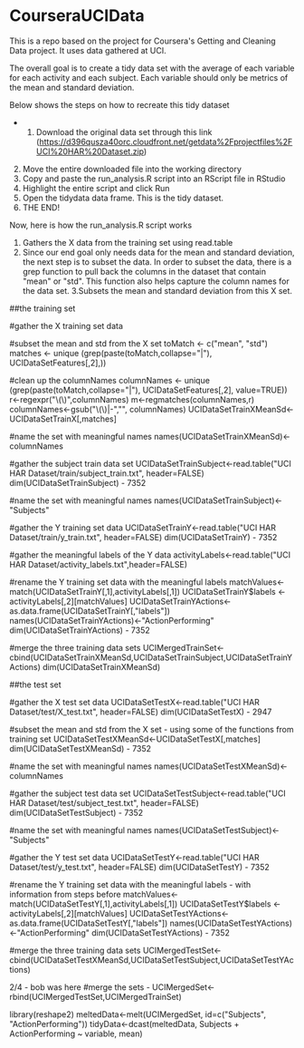 CourseraUCIData
===============

This is a repo based on the project for Coursera's Getting and Cleaning Data project. It uses data gathered at UCI.

The overall goal is to create a tidy data set with the average of each variable for each activity and each subject. Each variable should only be metrics of the mean and standard deviation.

Below shows the steps on how to recreate this tidy dataset
* 1. Download the original data set through this link (https://d396qusza40orc.cloudfront.net/getdata%2Fprojectfiles%2FUCI%20HAR%20Dataset.zip)
2. Move the entire downloaded file into the working directory
2. Copy and paste the run_analysis.R script into an RScript file in RStudio
3. Highlight the entire script and click Run
4. Open the tidydata data frame. This is the tidy dataset. 
5. THE END! 

Now, here is how the run_analysis.R script works
1.  Gathers the X data from the training set using read.table
2.  Since our end goal only needs data for the mean and standard deviation, the next step is to subset the data. 
In order to subset the data, there is a grep function to pull back the columns in the dataset that contain "mean" or "std". 
This function also helps capture the column names for the data set. 
3.Subsets the mean and standard deviation from this X set. 


##the training set 

#gather the X training set data

#subset the mean and std from the X set
toMatch <- c("mean", "std")
matches <- unique (grep(paste(toMatch,collapse="|"), UCIDataSetFeatures[,2],))

#clean up the columnNames 
columnNames <- unique (grep(paste(toMatch,collapse="|"), UCIDataSetFeatures[,2], value=TRUE))
r<-regexpr("\\(\\)",columnNames)
m<-regmatches(columnNames,r)
columnNames<-gsub("\\(\\)|-","", columnNames)
UCIDataSetTrainXMeanSd<-UCIDataSetTrainX[,matches]


#name the set with meaningful names
names(UCIDataSetTrainXMeanSd)<-columnNames

#gather the subject train data set
UCIDataSetTrainSubject<-read.table("UCI HAR Dataset/train/subject_train.txt", header=FALSE)
dim(UCIDataSetTrainSubject) - 7352

#name the set with meaningful names
names(UCIDataSetTrainSubject)<-"Subjects"

#gather the Y training set data
UCIDataSetTrainY<-read.table("UCI HAR Dataset/train/y_train.txt", header=FALSE)
dim(UCIDataSetTrainY) - 7352

#gather the meaningful labels of the Y data
activityLabels<-read.table("UCI HAR Dataset/activity_labels.txt",header=FALSE)

#rename the Y training set data with the meaningful labels
matchValues<-match(UCIDataSetTrainY[,1],activityLabels[,1])
UCIDataSetTrainY$labels <- activityLabels[,2][matchValues]
UCIDataSetTrainYActions<-as.data.frame(UCIDataSetTrainY[,"labels"])
names(UCIDataSetTrainYActions)<-"ActionPerforming"
dim(UCIDataSetTrainYActions) - 7352

#merge the three training data sets
UCIMergedTrainSet<-cbind(UCIDataSetTrainXMeanSd,UCIDataSetTrainSubject,UCIDataSetTrainYActions)
dim(UCIDataSetTrainXMeanSd)

##the test set 

#gather the X test set data
UCIDataSetTestX<-read.table("UCI HAR Dataset/test/X_test.txt", header=FALSE)
dim(UCIDataSetTestX) - 2947

#subset the mean and std from the X set - using some of the functions from training set
UCIDataSetTestXMeanSd<-UCIDataSetTestX[,matches]
dim(UCIDataSetTestXMeanSd) - 7352

#name the set with meaningful names
names(UCIDataSetTestXMeanSd)<-columnNames

#gather the subject test data set
UCIDataSetTestSubject<-read.table("UCI HAR Dataset/test/subject_test.txt", header=FALSE)
dim(UCIDataSetTestSubject) - 7352

#name the set with meaningful names
names(UCIDataSetTestSubject)<-"Subjects"

#gather the Y test set data
UCIDataSetTestY<-read.table("UCI HAR Dataset/test/y_test.txt", header=FALSE)
dim(UCIDataSetTestY) - 7352

#rename the Y training set data with the meaningful labels - with information from steps before
matchValues<-match(UCIDataSetTestY[,1],activityLabels[,1])
UCIDataSetTestY$labels <- activityLabels[,2][matchValues]
UCIDataSetTestYActions<-as.data.frame(UCIDataSetTestY[,"labels"])
names(UCIDataSetTestYActions)<-"ActionPerforming"
dim(UCIDataSetTestYActions) - 7352

#merge the three training data sets
UCIMergedTestSet<-cbind(UCIDataSetTestXMeanSd,UCIDataSetTestSubject,UCIDataSetTestYActions)


2/4 - bob was here
#merge the sets - 
UCIMergedSet<-rbind(UCIMergedTestSet,UCIMergedTrainSet)


library(reshape2)
meltedData<-melt(UCIMergedSet, id=c("Subjects", "ActionPerforming"))
tidyData<-dcast(meltedData, Subjects + ActionPerforming ~ variable, mean)
